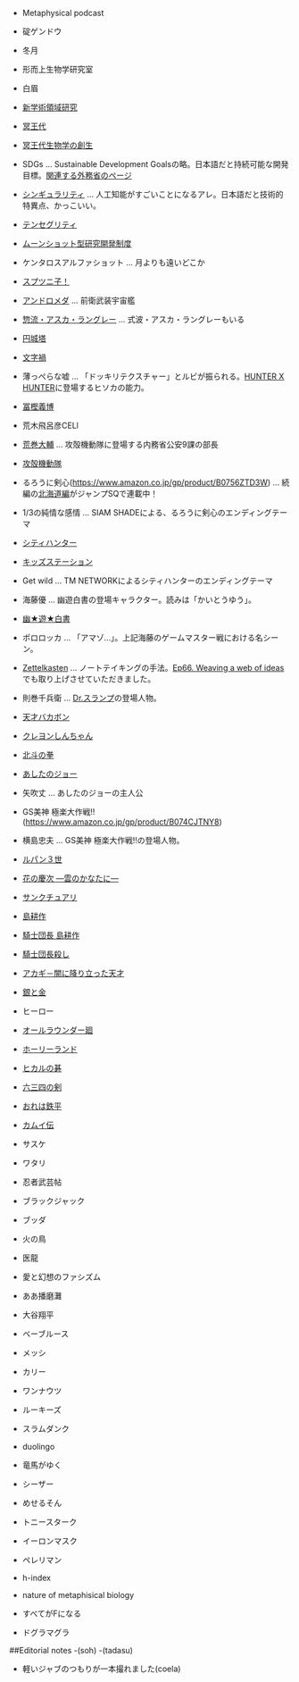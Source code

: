 
- Metaphysical podcast

- 碇ゲンドウ
- 冬月
- 形而上生物学研究室
- 白眉
- [新学術領域研究](https://www.jsps.go.jp/j-grantsinaid/34_new_scientific/index.html)
- [冥王代](https://ja.wikipedia.org/wiki/冥王代)
- [冥王代生物学の創生](https://www.hadean.jp)
- SDGs ... Sustainable Development Goalsの略。日本語だと持続可能な開発目標。[関連する外務省のページ](https://www.mofa.go.jp/mofaj/gaiko/oda/sdgs/index.html)
- [シンギュラリティ](https://ja.wikipedia.org/wiki/技術的特異点) ... 人工知能がすごいことになるアレ。日本語だと技術的特異点、かっこいい。
- [テンセグリティ](https://ja.wikipedia.org/wiki/テンセグリティ)
- [ムーンショット型研究開発制度](https://www8.cao.go.jp/cstp/moonshot/index.html)
- ケンタロスアルファショット ... 月よりも遠いどこか
- [スプツニ子！](https://ja.wikipedia.org/wiki/Sputniko!)
- [アンドロメダ](https://ja.wikipedia.org/wiki/アンドロメダ_(宇宙戦艦ヤマト)) ... 前衛武装宇宙艦
- [惣流・アスカ・ラングレー](https://ja.wikipedia.org/wiki/惣流・アスカ・ラングレー) ... 式波・アスカ・ラングレーもいる
- [円城塔](https://ja.wikipedia.org/wiki/円城塔)
- [文字禍](https://www.amazon.co.jp/dp/B009IXHLYI)
- 薄っぺらな嘘 ... 「ドッキリテクスチャー」とルビが振られる。[HUNTER X HUNTER](https://www.amazon.co.jp/gp/product/B074BZ2354)に登場するヒソカの能力。
- [冨樫義博](https://ja.wikipedia.org/wiki/冨樫義博)
- 荒木飛呂彦CELl
- [荒巻大輔](https://ja.wikipedia.org/wiki/荒巻大輔) ... 攻殻機動隊に登場する内務省公安9課の部長
- [攻殻機動隊](https://ja.wikipedia.org/wiki/攻殻機動隊)
- るろうに剣心(https://www.amazon.co.jp/gp/product/B0756ZTD3W) ... 続編の[北海道編](https://www.amazon.co.jp/gp/product/B07PFG1GDW)がジャンプSQで連載中！
- 1/3の純情な感情 ... SIAM SHADEによる、るろうに剣心のエンディングテーマ
- [シティハンター](https://www.amazon.co.jp/gp/product/B074C4HLM1)
- [キッズステーション](https://www.kids-station.com)
- Get wild ... TM NETWORKによるシティハンターのエンディングテーマ 
- 海藤優 ... 幽遊白書の登場キャラクター。読みは「かいとうゆう」。
- [幽★遊★白書](https://www.amazon.co.jp/gp/product/B08C99RSKT)
- ポロロッカ ... 「アマゾ…」。上記海藤のゲームマスター戦における名シーン。
- [Zettelkasten](https://en.wikipedia.org/wiki/Zettelkasten) ... ノートテイキングの手法。[Ep66. Weaving a web of ideas](https://researchat.fm/episode/66)でも取り上げさせていただきました。
- 則巻千兵衛 ... [Dr.スランプ](https://www.amazon.co.jp/gp/product/B074CFVRL6)の登場人物。
- [天才バカボン](https://www.amazon.co.jp/gp/product/B07F97JTHX)
- [クレヨンしんちゃん](https://www.amazon.co.jp/gp/product/B074CFSHWW)
- [北斗の拳](https://www.amazon.co.jp/gp/product/B074C5L3F1)
- [あしたのジョー](https://www.amazon.co.jp/dp/B074CL6Q3S)
- 矢吹丈 ... あしたのジョーの主人公
- GS美神 極楽大作戦!!(https://www.amazon.co.jp/gp/product/B074CJTNY8)
- 横島忠夫 ... GS美神 極楽大作戦!!の登場人物。
- [ルパン３世](https://www.amazon.co.jp/dp/B073CLPQG1/)
- [花の慶次 ―雲のかなたに―](https://www.amazon.co.jp/gp/product/B074CGYG89)
- [サンクチュアリ](https://www.amazon.co.jp/gp/product/B074BSDFSP)
- [島耕作](https://www.amazon.co.jp/gp/product/B0756ZYJ1V)
- [騎士団長 島耕作](https://www.amazon.co.jp/gp/product/B091376QX8)
- [騎士団長殺し](https://www.amazon.co.jp/dp/B08N5QX9TS/)
- [アカギ－闇に降り立った天才](https://www.amazon.co.jp/gp/product/B074CG99LH)
- [銀と金](https://www.amazon.co.jp/gp/product/B074BSF6H1)
- ヒーロー
- [オールラウンダー廻](https://www.amazon.co.jp/gp/product/B074CFDDCV)
- [ホーリーランド](https://www.amazon.co.jp/gp/product/B074CH9X3V)
- [ヒカルの碁](https://www.amazon.co.jp/gp/product/B074CK3KFX)
- [六三四の剣](https://www.amazon.co.jp/gp/product/B074BGRD5B)
- [おれは鉄平](https://www.amazon.co.jp/dp/4061011006)
- [カムイ伝](https://www.amazon.co.jp/gp/product/B078RYGSP3)
- サスケ
- ワタリ
- 忍者武芸帖
- ブラックジャック
- ブッダ
- 火の鳥
- 医龍
- 愛と幻想のファシズム
- ああ播磨灘
- 大谷翔平
- ベーブルース
- メッシ
- カリー
- ワンナウツ
- ルーキーズ
- スラムダンク
- duolingo
- 竜馬がゆく
- シーザー
- めせるそん
- トニースターク
- イーロンマスク
- ペレリマン
- h-index
- nature of metaphisical biology
- すべてがFになる
- ドグラマグラ

##Editorial notes
-(soh)
-(tadasu)
- 軽いジャブのつもりが一本撮れました(coela)








